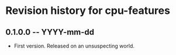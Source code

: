 # Revision history for cpu-features

## 0.1.0.0 -- YYYY-mm-dd

* First version. Released on an unsuspecting world.

